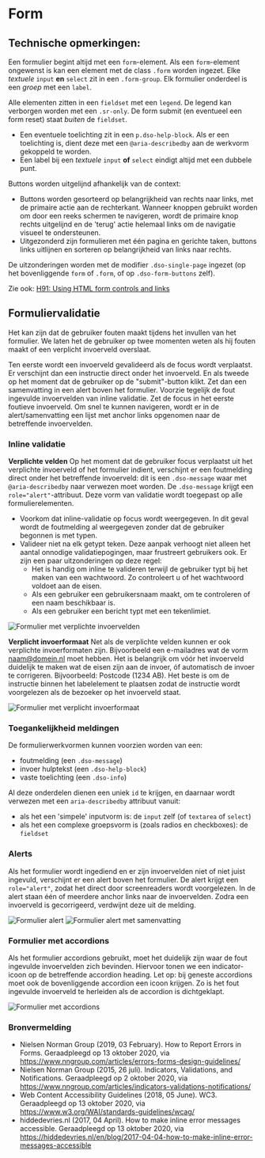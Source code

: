 # Form

## Technische opmerkingen:

Een formulier begint altijd met een `form`-element. Als een `form`-element ongewenst is kan een element met de class `.form` worden ingezet. Elke _textuele_ `input` **en** `select` zit in een `.form-group`. Elk formulier onderdeel is een _groep_ met een `label`.

Alle elementen zitten in een `fieldset` met een `legend`. De legend kan verborgen worden met een `.sr-only`. De form submit (en eventueel een form reset) staat _buiten_ de `fieldset`.

- Een eventuele toelichting zit in een `p.dso-help-block`. Als er een toelichting is, dient deze met een `@aria-describedby` aan de werkvorm gekoppeld te worden.
- Een label bij een _textuele_ `input` **of** `select` eindigt altijd met een dubbele punt.

Buttons worden uitgelijnd afhankelijk van de context:

- Buttons worden gesorteerd op belangrijkheid van rechts naar links, met de primaire actie aan de rechterkant. Wanneer knoppen gebruikt worden om door een reeks schermen te navigeren, wordt de primaire knop rechts uitgelijnd en de 'terug' actie helemaal links om de navigatie visueel te ondersteunen.
- Uitgezonderd zijn formulieren met één pagina en gerichte taken, buttons links uitlijnen en sorteren op belangrijkheid van links naar rechts.

De uitzonderingen worden met de modifier `.dso-single-page` ingezet (op het bovenliggende `form` of `.form`, of op `.dso-form-buttons` zelf).

Zie ook: [H91: Using HTML form controls and links](https://www.w3.org/TR/WCAG20-TECHS/H91)

## Formuliervalidatie

Het kan zijn dat de gebruiker fouten maakt tijdens het invullen van het formulier. We laten het de gebruiker op twee momenten weten als hij fouten maakt of een verplicht invoerveld overslaat.

Ten eerste wordt een invoerveld gevalideerd als de focus wordt verplaatst. Er verschijnt dan een instructie direct onder het invoerveld. En als tweede op het moment dat de gebruiker op de "submit"-button klikt. Zet dan een samenvatting in een alert boven het formulier. Voorzie tegelijk de fout ingevulde invoervelden van inline validatie. Zet de focus in het eerste foutieve invoerveld. Om snel te kunnen navigeren, wordt er in de alert/samenvatting een lijst met anchor links opgenomen naar de betreffende invoervelden.

### Inline validatie

**Verplichte velden**
Op het moment dat de gebruiker focus verplaatst uit het verplichte invoerveld of het formulier indient, verschijnt er een foutmelding direct onder het betreffende invoerveld: dit is een `.dso-message` waar met `@aria-describedby` naar verwezen moet worden. De `.dso-message` krijgt een `role="alert"`-attribuut. Deze vorm van validatie wordt toegepast op alle formulierelementen.

- Voorkom dat inline-validatie op focus wordt weergegeven. In dit geval wordt de foutmelding al weergegeven zonder dat de gebruiker begonnen is met typen.
- Valideer niet na elk getypt teken. Deze aanpak verhoogt niet alleen het aantal onnodige validatiepogingen, maar frustreert gebruikers ook. Er zijn een paar uitzonderingen op deze regel:
  - Het is handig om inline te valideren terwijl de gebruiker typt bij het maken van een wachtwoord. Zo controleert u of het wachtwoord voldoet aan de eisen.
  - Als een gebruiker een gebruikersnaam maakt, om te controleren of een naam beschikbaar is.
  - Als een gebruiker een bericht typt met een tekenlimiet.

![Formulier met verplichte invoervelden](/docs/form/form-verplicht.jpg)

**Verplicht invoerformaat**
Net als de verplichte velden kunnen er ook verplichte invoerformaten zijn. Bijvoorbeeld een e-mailadres wat de vorm naam@domein.nl moet hebben. Het is belangrijk om vóór het invoerveld duidelijk te maken wat de eisen zijn aan de invoer, óf automatisch de invoer te corrigeren. Bijvoorbeeld: Postcode (1234 AB). Het beste is om de instructie binnen het labelelement te plaatsen zodat de instructie wordt voorgelezen als de bezoeker op het invoerveld staat.

![Formulier met verplicht invoerformaat](/docs/form/form-verplicht-formaat.jpg)

### Toegankelijkheid meldingen

De formulierwerkvormen kunnen voorzien worden van een:

- foutmelding (een `.dso-message`)
- invoer hulptekst (een `.dso-help-block`)
- vaste toelichting (een `.dso-info`)

Al deze onderdelen dienen een uniek `id` te krijgen, en daarnaar wordt verwezen met een `aria-describedby` attribuut vanuit:

- als het een 'simpele' inputvorm is: de `input` zelf (of `textarea` of `select`)
- als het een complexe groepsvorm is (zoals radios en checkboxes): de `fieldset`

### Alerts

Als het formulier wordt ingediend en er zijn invoervelden niet of niet juist ingevuld, verschijnt er een alert boven het formulier. De alert krijgt een `role="alert"`, zodat het direct door screenreaders wordt voorgelezen. In de alert staan één of meerdere anchor links naar de invoervelden. Zodra een invoerveld is gecorrigeerd, verdwijnt deze uit de melding.

![Formulier alert](/docs/form/form-alert.jpg)
![Formulier alert met samenvatting](/docs/form/form-alert-samenvatting.jpg)

### Formulier met accordions

Als het formulier accordions gebruikt, moet het duidelijk zijn waar de fout ingevulde invoervelden zich bevinden. Hiervoor tonen we een indicator-icoon op de betreffende accordion heading. Let op: bij geneste accordions moet ook de bovenliggende accordion een icoon krijgen. Zo is het fout ingevulde invoerveld te herleiden als de accordion is dichtgeklapt.

![Formulier met accordions](/docs/form/form-accordion.jpg)

### Bronvermelding

- Nielsen Norman Group (2019, 03 February). How to Report Errors in Forms. Geraadpleegd op 13 oktober 2020, via https://www.nngroup.com/articles/errors-forms-design-guidelines/
- Nielsen Norman Group (2015, 26 juli). Indicators, Validations, and Notifications. Geraadpleegd op 2 oktober 2020, via https://www.nngroup.com/articles/indicators-validations-notifications/
- Web Content Accessibility Guidelines (2018, 05 June). WC3. Geraadpleegd op 13 oktober 2020, via https://www.w3.org/WAI/standards-guidelines/wcag/
- hiddedevries.nl (2017, 04 April). How to make inline error messages accessible. Geraadpleegd op 13 oktober 2020, via https://hiddedevries.nl/en/blog/2017-04-04-how-to-make-inline-error-messages-accessible
